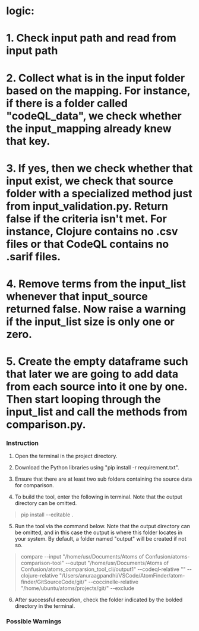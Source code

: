 # logic:
# 1. Check input path and read from input path
# 2. Collect what is in the input folder based on the mapping. For instance, if there is a folder called "codeQL_data", we check whether the input_mapping already knew that key. 
# 3. If yes, then we check whether that input exist, we check that source folder with a specialized method just from input_validation.py. Return false if the criteria isn't met. For instance, Clojure contains no .csv files or that CodeQL contains no .sarif files.
# 4. Remove terms from the input_list whenever that input_source returned false. Now raise a warning if the input_list size is only one or zero.
# 5. Create the empty dataframe such that later we are going to add data from each source into it one by one. Then start looping through the input_list and call the methods from comparison.py.


### Instruction
1. Open the terminal in the project directory.

2. Download the Python libraries using "pip install -r requirement.txt".

3. Ensure that there are at least two sub folders containing the source data for comparison.

4. To build the tool, enter the following in terminal. Note that the output directory can be omitted.

> pip install --editable .

5. Run the tool via the command below. Note that the output directory can be omitted, and in this case the output is where this folder locates in your system. By default, a folder named "output" will be created if not so.

> compare --input "/home/usr/Documents/Atoms of Confusion/atoms-comparison-tool" --output "/home/usr/Documents/Atoms of Confusion/atoms_comparsion_tool_cli/output1" --codeql-relative "" --clojure-relative "/Users/anuraagpandhi/VSCode/AtomFinder/atom-finder/GitSourceCode/git/" --coccinelle-relative "/home/ubuntu/atoms/projects/git/" --exclude

6. After successful execution, check the folder indicated by the bolded directory in the terminal. 

### Possible Warnings

